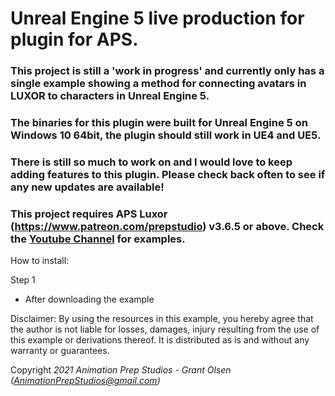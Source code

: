 # Unreal Engine 5 live production for plugin for APS.
### This project is still a 'work in progress' and currently only has a single example showing a method for connecting avatars in LUXOR to characters in Unreal Engine 5.
### The binaries for this plugin were built for Unreal Engine 5 on Windows 10 64bit, the plugin should still work in UE4 and UE5.
### There is still so much to work on and I would love to keep adding features to this plugin. Please check back often to see if any new updates are available!
### This project requires APS Luxor (https://www.patreon.com/prepstudio) v3.6.5 or above. Check the [Youtube Channel](https://www.youtube.com/channel/UCjHMxbBzessAD-Hf4EHbngg?sub_confirmation=1) for examples.

How to install:

Step 1
 - After downloading the example 

Disclaimer: By using the resources in this example, you hereby agree that the author is not liable for losses, damages, injury resulting from the use of this example or derivations thereof. It is distributed as is and without any warranty or guarantees.

Copyright *2021 Animation Prep Studios - Grant Olsen (AnimationPrepStudios@gmail.com)*
